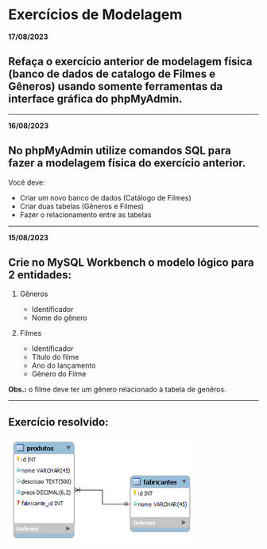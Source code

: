 # Exercícios de Modelagem

**17/08/2023**

## Refaça o exercício anterior de modelagem física (banco de dados de catalogo de Filmes e Gêneros) usando somente ferramentas da interface gráfica do phpMyAdmin.

---

**16/08/2023**

## No phpMyAdmin utilize comandos SQL para fazer a modelagem física do exercício anterior.

Você deve:

- Criar um novo banco de dados (Catálogo de Filmes)
- Criar duas tabelas (Gêneros e Filmes)
- Fazer o relacionamento entre as tabelas

---

**15/08/2023**

## Crie no MySQL Workbench o modelo lógico para 2 entidades:

1) Gêneros
    - Identificador
    - Nome do gênero

2) Filmes
    - Identificador
    - Título do filme
    - Ano do lançamento
    - Gênero do Filme

**Obs.:** o filme deve ter um gênero relacionado à tabela de genêros.

---

## Exercício resolvido:

![Modelagem Filmes e Gêneros](arquivos-modelo-logico/modelo-logico-vendas.png)